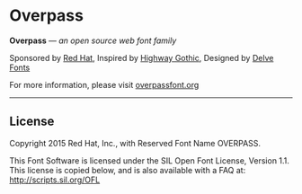 # Overpass
**Overpass** — _an open source web font family_

Sponsored by [Red Hat](http//www.redhat.com), Inspired by [Highway Gothic](en.wikipedia.org/wiki/Highway_Gothic), Designed by [Delve Fonts](www.delvefonts.com)

        

For more information, please visit  [overpassfont.org](http://www.overpassfont.org  "overpassfont.org")



---



## License

Copyright 2015 Red Hat, Inc.,
with Reserved Font Name OVERPASS.

This Font Software is licensed under the SIL Open Font License, Version 1.1.
This license is copied below, and is also available with a FAQ at:
http://scripts.sil.org/OFL